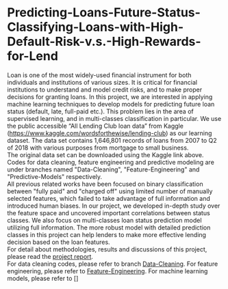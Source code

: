 # Predicting-Loans-Future-Status-Classifying-Loans-with-High-Default-Risk-v.s.-High-Rewards-for-Lend
Loan is one of the most widely-used financial instrument for both individuals and institutions of various sizes. It is critical for financial institutions to understand and model credit risks, and to make proper decisions for granting loans. In this project, we are interested in applying machine learning techniques to develop models for predicting future loan status (default, late, full-paid etc.). This problem lies in the area of supervised learning, and in multi-classes classification in particular. We use the public accessible “All Lending Club loan data” from Kaggle (https://www.kaggle.com/wordsforthewise/lending-club) as our learning dataset. The data set contains 1,646,801 records of loans from 2007 to Q2 of 2018 with various purposes from mortgage to small business. <br />
The original data set can be downloaded using the Kaggle link above. Codes for data cleaning, feature engineering and predictive modeling are under branches named "Data-Cleaning", "Feature-Engineering" and "Predictive-Models" respectively. <br />
All previous related works have been focused on binary classification between "fully paid" and "charged off" using limited number of manually selected features, which failed to take advantage of full information and introduced human biases. In our project, we developed in-depth study over the feature space and uncovered important correlations between status classes. We also focus on multi-classes loan status prediction model utilizing full information. The more robust model with detailed prediction classes in this project can help lenders to make more effective lending decision based on the loan features. <br />
For detail about methodologies, results and discussions of this project, please read the [project report](https://github.com/Yanxding/Predicting-Loans-Future-Status-Classifying-Loans-with-High-Default-Risk-v.s.-High-Rewards-for-Lend/blob/master/Project_Report_Cao_Ding_Xiao_CIS_520.pdf). <br />
For data cleaning codes, please refer to branch [Data-Cleaning](https://github.com/Yanxding/Predicting-Loans-Future-Status-Classifying-Loans-with-High-Default-Risk-v.s.-High-Rewards-for-Lend/tree/Data-Cleaning). For feature engineering, please refer to [Feature-Engineering](https://github.com/Yanxding/Predicting-Loans-Future-Status-Classifying-Loans-with-High-Default-Risk-v.s.-High-Rewards-for-Lend/tree/Feature-Engineering). For machine learning models, please refer to []
